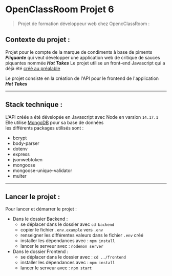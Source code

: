 # OpenClassRoom Projet 6

> Projet de formation développeur web chez OpencClassRoom :

## Contexte du projet :

Projet pour le compte de la marque de condiments à base de piments **_Piiquante_** qui veut développer une application web de critique de sauces piquantes nommée **_Hot Takes_**
Le projet utilise un front-end Javascript qui a déjà été [créé au préalable](https://github.com/OpenClassrooms-Student-Center/Web-Developer-P6)

Le projet consiste en la création de l'API pour le frontend de l'application **_Hot Takes_**

---

## Stack technique :

L'API créée a été dévelopée en Javascript avec Node en varsion `14.17.1`  
Elle utilise [MongoDB](https://www.mongodb.com) pour sa base de données  
les différents packages utilisés sont :
- bcrypt
- body-parser
- dotenv
- express
- jsonwebtoken
- mongoose
- mongoose-unique-validator
- multer

---

## Lancer le projet :

Pour lancer et démarrer le projet :

- Dans le dossier Backend :
  - se déplacer dans le dossier avec `cd backend`
  - copier le fichier `.env.example` vers `.env`
  - renseigner les différentes valeurs dans le fichier `.env` créé
  - installer les dépendances avec : `npm install`
  - lancer le serveur avec : `nodemon server`
- Dans le dossier Frontend :
  - se déplacer dans le dossier avec : `cd ../frontend`
  - installer les dépendances avec : `npm install`
  - lancer le serveur avec : `npm start`
